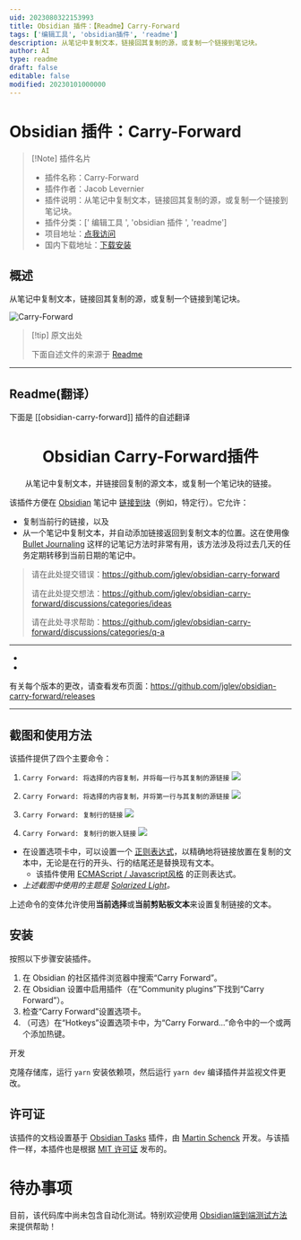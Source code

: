 ```yaml
---
uid: 2023080322153993
title: Obsidian 插件：【Readme】Carry-Forward
tags: ['编辑工具', 'obsidian插件', 'readme']
description: 从笔记中复制文本，链接回其复制的源，或复制一个链接到笔记块。
author: AI
type: readme
draft: false
editable: false
modified: 20230101000000
---
```


# Obsidian 插件：Carry-Forward

> [!Note] 插件名片
> - 插件名称：Carry-Forward
> - 插件作者：Jacob Levernier
> - 插件说明：从笔记中复制文本，链接回其复制的源，或复制一个链接到笔记块。
> - 插件分类：[' 编辑工具 ', 'obsidian 插件 ', 'readme']
> - 项目地址：[点我访问](https://github.com/jglev/obsidian-carry-forward)
> - 国内下载地址：[下载安装](https://pkmer.cn/products/plugin/pluginMarket/?obsidian-carry-forward)

## 概述

从笔记中复制文本，链接回其复制的源，或复制一个链接到笔记块。

![Carry-Forward](https://cdn.pkmer.cn/covers/obsidian-carry-forward.gif!pkmer)

> [!tip] 原文出处
>
>下面自述文件的来源于 [Readme](https://ghproxy.net/https://raw.githubusercontent.com/jglev/obsidian-carry-forward/main/README.md)
>

---

## Readme(翻译）

下面是 [[obsidian-carry-forward]] 插件的自述翻译

<h1 align="center">Obsidian Carry-Forward插件</h1>

<p align="center">从笔记中复制文本，并链接回复制的源文本，或复制一个笔记块的链接。</p>

该插件方便在 [Obsidian](https://obsidian.md/) 笔记中 [链接到块](https://help.obsidian.md/How+to/Link+to+blocks)（例如，特定行）。它允许：

- 复制当前行的链接，以及
- 从一个笔记中复制文本，并自动添加链接返回到复制文本的位置。这在使用像 [Bullet Journaling](https://bulletjournal.com/blogs/bulletjournalist/migration) 这样的记笔记方法时非常有用，该方法涉及将过去几天的任务定期转移到当前日期的笔记中。

> 请在此处提交错误：<https://github.com/jglev/obsidian-carry-forward>
>
> 请在此处提交想法：<https://github.com/jglev/obsidian-carry-forward/discussions/categories/ideas>
>
> 请在此处寻求帮助：<https://github.com/jglev/obsidian-carry-forward/discussions/categories/q-a>

---

<ul>
    <li></li>
    <li></li>
</ul>

有关每个版本的更改，请查看发布页面：<https://github.com/jglev/obsidian-carry-forward/releases>

---

## 截图和使用方法

该插件提供了四个主要命令：

1. `Carry Forward: 将选择的内容复制，并将每一行与其复制的源链接`
  ![](docs/img/copy-selection-with-each-line-linked.gif)

2. `Carry Forward: 将选择的内容复制，并将第一行与其复制的源链接`
  ![](docs/img/copy-selection-with-first-line-linked.gif)

3. `Carry Forward: 复制行的链接`
   ![](docs/img/copy-link-to-line.gif)

4. `Carry Forward: 复制行的嵌入链接`
   ![](docs/img/copy-embed-link-to-line.gif)

- 在设置选项卡中，可以设置一个 [正则表达式](https://www.regular-expressions.info)，以精确地将链接放置在复制的文本中，无论是在行的开头、行的结尾还是替换现有文本。
  - 该插件使用 [ECMAScript / Javascript风格](https://www.regular-expressions.info/javascript.html) 的正则表达式。
- *上述截图中使用的主题是 [Solarized Light](https://github.com/Slowbad/obsidian-solarized)。*

上述命令的变体允许使用**当前选择**或**当前剪贴板文本**来设置复制链接的文本。

## 安装

按照以下步骤安装插件。

1. 在 Obsidian 的社区插件浏览器中搜索“Carry Forward”。
2. 在 Obsidian 设置中启用插件（在“Community plugins”下找到“Carry Forward”）。
3. 检查“Carry Forward”设置选项卡。
4. （可选）在“Hotkeys”设置选项卡中，为“Carry Forward...”命令中的一个或两个添加热键。

开发

克隆存储库，运行 `yarn` 安装依赖项，然后运行 `yarn dev` 编译插件并监视文件更改。

## 许可证

该插件的文档设置基于 [Obsidian Tasks](https://github.com/schemar/obsidian-tasks) 插件，由 [Martin Schenck](https://github.com/schemar) 开发。与该插件一样，本插件也是根据 [MIT 许可证](./LICENSE) 发布的。

# 待办事项

目前，该代码库中尚未包含自动化测试。特别欢迎使用 [Obsidian端到端测试方法](https://github.com/trashhalo/obsidian-plugin-e2e-test) 来提供帮助！
